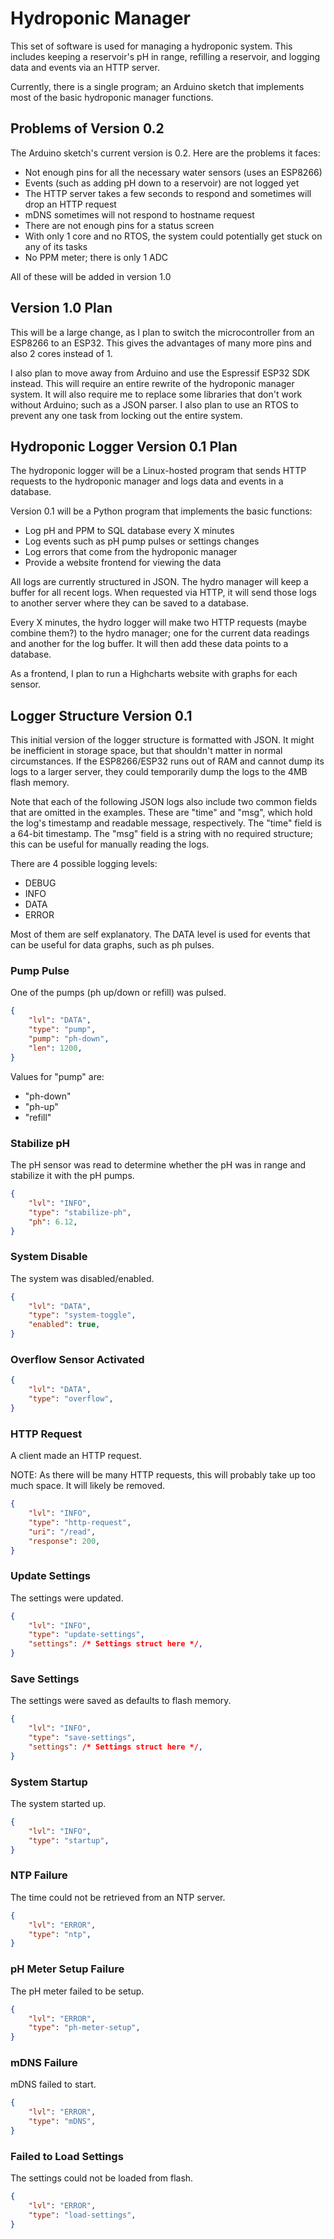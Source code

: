# Hydroponic Manager

This set of software is used for managing a hydroponic system. This includes
keeping a reservoir's pH in range, refilling a reservoir, and logging data
and events via an HTTP server.

Currently, there is a single program; an Arduino sketch that implements most of the basic
hydroponic manager functions.

## Problems of Version 0.2

The Arduino sketch's current version is 0.2. Here are the problems it faces:

* Not enough pins for all the necessary water sensors (uses an ESP8266)
* Events (such as adding pH down to a reservoir) are not logged yet
* The HTTP server takes a few seconds to respond and sometimes will drop an HTTP request
* mDNS sometimes will not respond to hostname request
* There are not enough pins for a status screen
* With only 1 core and no RTOS, the system could potentially get stuck on any of its tasks
* No PPM meter; there is only 1 ADC

All of these will be added in version 1.0

## Version 1.0 Plan

This will be a large change, as I plan to switch the microcontroller from an ESP8266 to
an ESP32. This gives the advantages of many more pins and also 2 cores instead of 1.

I also plan to move away from Arduino and use the Espressif ESP32 SDK instead. This will
require an entire rewrite of the hydroponic manager system. It will also require me to
replace some libraries that don't work without Arduino; such as a JSON parser. I also
plan to use an RTOS to prevent any one task from locking out the entire system.

## Hydroponic Logger Version 0.1 Plan

The hydroponic logger will be a Linux-hosted program that sends HTTP requests to the
hydroponic manager and logs data and events in a database.

Version 0.1 will be a Python program that implements the basic functions:

* Log pH and PPM to SQL database every X minutes
* Log events such as pH pump pulses or settings changes
* Log errors that come from the hydroponic manager
* Provide a website frontend for viewing the data

All logs are currently structured in JSON. The hydro manager will keep a buffer for all
recent logs. When requested via HTTP, it will send those logs to another server where
they can be saved to a database.

Every X minutes, the hydro logger will make two HTTP requests (maybe combine them?) to the
hydro manager; one for the current data readings and another for the log buffer. It will
then add these data points to a database.

As a frontend, I plan to run a Highcharts website with graphs for each sensor.

## Logger Structure Version 0.1

This initial version of the logger structure is formatted with JSON. It might be
inefficient in storage space, but that shouldn't matter in normal circumstances.
If the ESP8266/ESP32 runs out of RAM and cannot dump its logs to a larger server,
they could temporarily dump the logs to the 4MB flash memory.

Note that each of the following JSON logs also include two common fields that are
omitted in the examples. These are "time" and "msg", which hold the log's timestamp
and readable message, respectively. The "time" field is a 64-bit timestamp. The
"msg" field is a string with no required structure; this can be useful for manually
reading the logs.

There are 4 possible logging levels:

* DEBUG
* INFO
* DATA
* ERROR

Most of them are self explanatory. The DATA level is used for events that can be useful
for data graphs, such as ph pulses.

### Pump Pulse

One of the pumps (ph up/down or refill) was pulsed.

```json
{
    "lvl": "DATA",
    "type": "pump",
    "pump": "ph-down",
    "len": 1200,
}
```

Values for "pump" are:

* "ph-down"
* "ph-up"
* "refill"

### Stabilize pH

The pH sensor was read to determine whether the pH was in range and stabilize it with
the pH pumps.

```json
{
    "lvl": "INFO",
    "type": "stabilize-ph",
    "ph": 6.12,
}
```

### System Disable

The system was disabled/enabled.

```json
{
    "lvl": "DATA",
    "type": "system-toggle",
    "enabled": true,
}
```

### Overflow Sensor Activated

```json
{
    "lvl": "DATA",
    "type": "overflow",
}
```

### HTTP Request

A client made an HTTP request.

NOTE: As there will be many HTTP requests, this will probably take up too much space.
      It will likely be removed.

```json
{
    "lvl": "INFO",
    "type": "http-request",
    "uri": "/read",
    "response": 200,
}
```

### Update Settings

The settings were updated.

```json
{
    "lvl": "INFO",
    "type": "update-settings",
    "settings": /* Settings struct here */,
}
```

### Save Settings

The settings were saved as defaults to flash memory.

```json
{
    "lvl": "INFO",
    "type": "save-settings",
    "settings": /* Settings struct here */,
}
```

### System Startup

The system started up.

```json
{
    "lvl": "INFO",
    "type": "startup",
}
```

### NTP Failure

The time could not be retrieved from an NTP server.

```json
{
    "lvl": "ERROR",
    "type": "ntp",
}
```

### pH Meter Setup Failure

The pH meter failed to be setup.

```json
{
    "lvl": "ERROR",
    "type": "ph-meter-setup",
}
```

### mDNS Failure

mDNS failed to start.

```json
{
    "lvl": "ERROR",
    "type": "mDNS",
}
```

### Failed to Load Settings

The settings could not be loaded from flash.

```json
{
    "lvl": "ERROR",
    "type": "load-settings",
}
```
